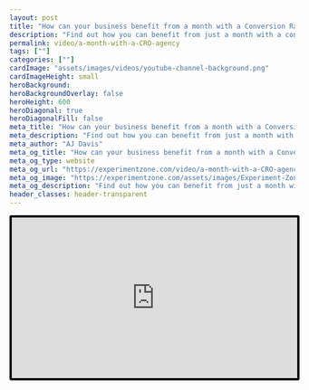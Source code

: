 ```yaml
---
layout: post
title: "How can your business benefit from a month with a Conversion Rate Optimization agency?"
description: "Find out how you can benefit from just a month with a conversion rate optimization agency."
permalink: video/a-month-with-a-CRO-agency
tags: [""]
categories: [""]
cardImage: "assets/images/videos/youtube-channel-background.png"
cardImageHeight: small
heroBackground:
heroBackgroundOverlay: false
heroHeight: 600
heroDiagonal: true
heroDiagonalFill: false
meta_title: "How can your business benefit from a month with a Conversion Rate Optimization agency?"
meta_description: "Find out how you can benefit from just a month with a conversion rate optimization agency."
meta_author: "AJ Davis"
meta_og_title: "How can your business benefit from a month with a Conversion Rate Optimization agency?"
meta_og_type: website
meta_og_url: "https://experimentzone.com/video/a-month-with-a-CRO-agency"
meta_og_image: "https://experimentzone.com/assets/images/Experiment-Zone-logo-color.png"
meta_og_description: "Find out how you can benefit from just a month with a conversion rate optimization agency."
header_classes: header-transparent
---
```


<style>
    .video {
        border: 4px solid black;
        border-radius: 3px;
    }
    .work-summary {
        border: 0px solid black;
    }
    .iframe-container{
        position: relative;
        width: 100%;
        padding-bottom: 56.25%; 
        height: 0;
    }
    .iframe-container iframe{
        position: absolute;
        top:0;
        left: 0;
        width: 100%;
        height: 100%;
    }
</style>

<div class="mt-0 mt-md-n20 work work-summary justify-content-center iframe-container">
    <iframe class="video" src="https://www.youtube.com/embed/mx3Ex7LjPqA" title="YouTube video player" frameborder="0" allow="accelerometer; autoplay; clipboard-write; encrypted-media; gyroscope; picture-in-picture" allowfullscreen></iframe>
</div>
